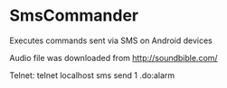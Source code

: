# SmsCommander
Executes commands sent via SMS on Android devices

Audio file was downloaded from http://soundbible.com/

Telnet:
telnet localhost <console-port>
sms send 1 .do:alarm
